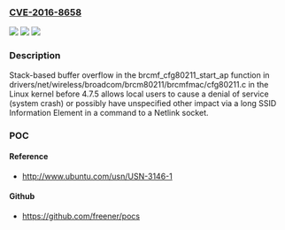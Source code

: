### [CVE-2016-8658](https://cve.mitre.org/cgi-bin/cvename.cgi?name=CVE-2016-8658)
![](https://img.shields.io/static/v1?label=Product&message=n%2Fa&color=blue)
![](https://img.shields.io/static/v1?label=Version&message=n%2Fa&color=blue)
![](https://img.shields.io/static/v1?label=Vulnerability&message=n%2Fa&color=brighgreen)

### Description

Stack-based buffer overflow in the brcmf_cfg80211_start_ap function in drivers/net/wireless/broadcom/brcm80211/brcmfmac/cfg80211.c in the Linux kernel before 4.7.5 allows local users to cause a denial of service (system crash) or possibly have unspecified other impact via a long SSID Information Element in a command to a Netlink socket.

### POC

#### Reference
- http://www.ubuntu.com/usn/USN-3146-1

#### Github
- https://github.com/freener/pocs

